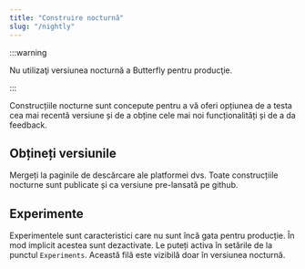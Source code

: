 ```yaml
---
title: "Construire nocturnă"
slug: "/nightly"
---
```


:::warning

Nu utilizaţi versiunea nocturnă a Butterfly pentru producţie.

:::

Construcțiile nocturne sunt concepute pentru a vă oferi opțiunea de a testa cea mai recentă versiune și de a obține cele mai noi funcționalități și de a da feedback.

## Obțineți versiunile

Mergeți la paginile de descărcare ale platformei dvs. Toate construcțiile nocturne sunt publicate și ca versiune pre-lansată pe github.

## Experimente

Experimentele sunt caracteristici care nu sunt încă gata pentru producție. În mod implicit acestea sunt dezactivate. Le puteți activa în setările de la punctul `Experiments`. Această filă este vizibilă doar în versiunea nocturnă.
